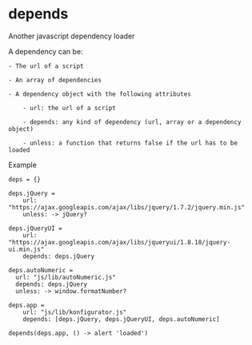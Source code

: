 depends
=======

Another javascript dependency loader

A dependency can be:

	- The url of a script

	- An array of dependencies
	
	- A dependency object with the following attributes
	
		- url: the url of a script
	
		- depends: any kind of dependency (url, array or a dependency object)
	
		- unless: a function that returns false if the url has to be loaded

Example



    deps = {}

    deps.jQuery = 
        url: "https://ajax.googleapis.com/ajax/libs/jquery/1.7.2/jquery.min.js"
        unless: -> jQuery?

    deps.jQueryUI = 
        url: "https://ajax.googleapis.com/ajax/libs/jqueryui/1.8.18/jquery-ui.min.js"
        depends: deps.jQuery

    deps.autoNumeric =
      url: "js/lib/autoNumeric.js"
      depends: deps.jQuery
      unless: -> window.formatNumber?

    deps.app = 
        url: "js/lib/konfigurator.js"
        depends: [deps.jQuery, deps.jQueryUI, deps.autoNumeric]

    depends(deps.app, () -> alert 'loaded')
